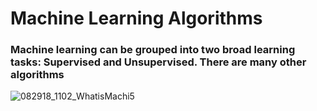 # Machine Learning Algorithms

### Machine learning can be grouped into two broad learning tasks: Supervised and Unsupervised. There are many other algorithms
![082918_1102_WhatisMachi5](https://user-images.githubusercontent.com/81066837/126552085-c4fdc1f7-d2c6-4910-a7ea-292867080956.png)


    
